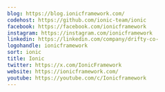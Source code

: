 ```yaml
---
blog: https://blog.ionicframework.com/
codehost: https://github.com/ionic-team/ionic
facebook: https://facebook.com/ionicframework
instagram: https://instagram.com/ionicframework
linkedin: https://linkedin.com/company/drifty-co-
logohandle: ionicframework
sort: ionic
title: Ionic
twitter: https://x.com/IonicFramework
website: https://ionicframework.com/
youtube: https://youtube.com/c/Ionicframework
---
```

